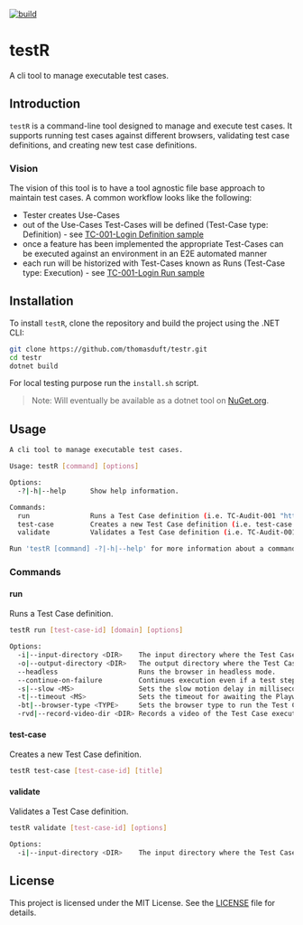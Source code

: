 [![build](https://github.com/thomasduft/testr/actions/workflows/build.yml/badge.svg)](https://github.com/thomasduft/testr/actions/workflows/build.yml)

# testR

A cli tool to manage executable test cases.

## Introduction

`testR` is a command-line tool designed to manage and execute test cases. It supports running test cases against different browsers, validating test case definitions, and creating new test case definitions.

### Vision

The vision of this tool is to have a tool agnostic file base approach to maintain test cases. A common workflow looks like the following:

- Tester creates Use-Cases
- out of the Use-Cases Test-Cases will be defined (Test-Case type: Definition) - see [TC-001-Login Definition sample](samples/Definitions/TC-Login-001.md)
- once a feature has been implemented the appropriate Test-Cases can be executed against an environment in an E2E automated manner
- each run will be historized with Test-Cases known as Runs (Test-Case type: Execution) - see [TC-001-Login Run sample](samples/Runs/TC-001-Login.md)

## Installation

To install `testR`, clone the repository and build the project using the .NET CLI:

```sh
git clone https://github.com/thomasduft/testr.git
cd testr
dotnet build
```

For local testing purpose run the `install.sh` script.

> Note: Will eventually be available as a dotnet tool on [NuGet.org](https://www.nuget.org/).

## Usage

```bash
A cli tool to manage executable test cases.

Usage: testR [command] [options]

Options:
  -?|-h|--help      Show help information.

Commands:
  run               Runs a Test Case definition (i.e. TC-Audit-001 "https://localhost:5001").
  test-case         Creates a new Test Case definition (i.e. test-case TC-Audit-001 "My TestCase Title").
  validate          Validates a Test Case definition (i.e. TC-Audit-001).

Run 'testR [command] -?|-h|--help' for more information about a command.
```

### Commands

#### run

Runs a Test Case definition.

```sh
testR run [test-case-id] [domain] [options]

Options:
  -i|--input-directory <DIR>    The input directory where the Test Case definition is located. (default: .)
  -o|--output-directory <DIR>   The output directory where the Test Case result will be stored. (default: .)
  --headless                    Runs the browser in headless mode.
  --continue-on-failure         Continues execution even if a test step fails.
  -s|--slow <MS>                Sets the slow motion delay in milliseconds.
  -t|--timeout <MS>             Sets the timeout for awaiting the Playwright Locator in milliseconds. (default: 30000)
  -bt|--browser-type <TYPE>     Sets the browser type to run the Test Case against (Chrome, Firefox, Webkit). (default: Chrome)
  -rvd|--record-video-dir <DIR> Records a video of the Test Case execution to the specified directory.
```

#### test-case

Creates a new Test Case definition.

```sh
testR test-case [test-case-id] [title]
```

#### validate

Validates a Test Case definition.

```sh
testR validate [test-case-id] [options]

Options:
  -i|--input-directory <DIR>    The input directory where the Test Case definition is located. (default: .)
```

## License

This project is licensed under the MIT License. See the [LICENSE](LICENSE) file for details.